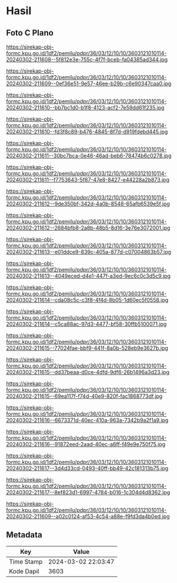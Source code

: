 # Hasil

## Foto C Plano

https://sirekap-obj-formc.kpu.go.id/1df2/pemilu/pdpr/36/03/12/10/10/3603121010114-20240302-211608--5f812e3e-755c-4f7f-bceb-fa04385ad344.jpg

https://sirekap-obj-formc.kpu.go.id/1df2/pemilu/pdpr/36/03/12/10/10/3603121010114-20240302-211609--0ef36e51-9e57-46ee-b29b-c6e90347caa0.jpg

https://sirekap-obj-formc.kpu.go.id/1df2/pemilu/pdpr/36/03/12/10/10/3603121010114-20240302-211610--bb7bc1d0-b1f8-4123-acf2-7e59dd61f235.jpg

https://sirekap-obj-formc.kpu.go.id/1df2/pemilu/pdpr/36/03/12/10/10/3603121010114-20240302-211610--fd3f8c89-b476-4845-8f7d-d919fdebd445.jpg

https://sirekap-obj-formc.kpu.go.id/1df2/pemilu/pdpr/36/03/12/10/10/3603121010114-20240302-211611--30bc7bca-0e46-46ad-beb6-78474b6c0278.jpg

https://sirekap-obj-formc.kpu.go.id/1df2/pemilu/pdpr/36/03/12/10/10/3603121010114-20240302-211611--f7753643-5f87-47e8-8427-e44228a2b873.jpg

https://sirekap-obj-formc.kpu.go.id/1df2/pemilu/pdpr/36/03/12/10/10/3603121010114-20240302-211612--9de350bf-342d-4a0b-8548-65afb6539e5f.jpg

https://sirekap-obj-formc.kpu.go.id/1df2/pemilu/pdpr/36/03/12/10/10/3603121010114-20240302-211612--2684bfb8-2a8b-48b5-8d16-3e76e3072001.jpg

https://sirekap-obj-formc.kpu.go.id/1df2/pemilu/pdpr/36/03/12/10/10/3603121010114-20240302-211613--e01ddce9-839c-405a-877d-c07004863b57.jpg

https://sirekap-obj-formc.kpu.go.id/1df2/pemilu/pdpr/36/03/12/10/10/3603121010114-20240302-211613--4049eced-d4e1-447f-a3ed-9ec6c0c3d5c9.jpg

https://sirekap-obj-formc.kpu.go.id/1df2/pemilu/pdpr/36/03/12/10/10/3603121010114-20240302-211614--cda08c5c-c3f8-4f4d-8b05-1d60ec5f0558.jpg

https://sirekap-obj-formc.kpu.go.id/1df2/pemilu/pdpr/36/03/12/10/10/3603121010114-20240302-211614--c5ca88ac-97d3-4477-bf58-30ffb5100071.jpg

https://sirekap-obj-formc.kpu.go.id/1df2/pemilu/pdpr/36/03/12/10/10/3603121010114-20240302-211615--77024fae-bbf9-441f-8a0b-528eb9e3627b.jpg

https://sirekap-obj-formc.kpu.go.id/1df2/pemilu/pdpr/36/03/12/10/10/3603121010114-20240302-211615--dd37beaa-d0ce-4dfd-9df6-26b1496a3d23.jpg

https://sirekap-obj-formc.kpu.go.id/1df2/pemilu/pdpr/36/03/12/10/10/3603121010114-20240302-211615--69ea117f-f74d-40e9-820f-fac1868773df.jpg

https://sirekap-obj-formc.kpu.go.id/1df2/pemilu/pdpr/36/03/12/10/10/3603121010114-20240302-211616--6673371d-40ec-410a-963a-7342b9a2f1a9.jpg

https://sirekap-obj-formc.kpu.go.id/1df2/pemilu/pdpr/36/03/12/10/10/3603121010114-20240302-211616--91872eed-2aad-40ec-a6ff-f49e9e750f75.jpg

https://sirekap-obj-formc.kpu.go.id/1df2/pemilu/pdpr/36/03/12/10/10/3603121010114-20240302-211617--3d4d33cd-0493-40ff-bb49-42c181313b75.jpg

https://sirekap-obj-formc.kpu.go.id/1df2/pemilu/pdpr/36/03/12/10/10/3603121010114-20240302-211617--8ef823d1-6997-4784-b016-1c304d4d8362.jpg

https://sirekap-obj-formc.kpu.go.id/1df2/pemilu/pdpr/36/03/12/10/10/3603121010114-20240302-211609--a02c0124-af53-4c54-a88e-f9fd3da4b0ed.jpg


## Metadata

| Key        | Value               |
| ---------- | ------------------- |
| Time Stamp | 2024-03-02 22:03:47 |
| Kode Dapil | 3603                |



